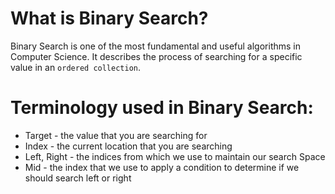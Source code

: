 # What is Binary Search?
Binary Search is one of the most fundamental and useful algorithms in Computer Science. 
It describes the process of searching for a specific value in an `ordered collection`.

# Terminology used in Binary Search:

* Target - the value that you are searching for
* Index - the current location that you are searching
* Left, Right - the indices from which we use to maintain our search Space
* Mid - the index that we use to apply a condition to determine if we should search left or right